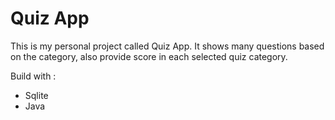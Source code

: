 # Quiz App

This is my personal project called Quiz App. It shows many questions based on the category, also provide score in each selected quiz category.

Build with :
- Sqlite
- Java

